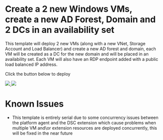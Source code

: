# Create a 2 new Windows VMs, create a new AD Forest, Domain and 2 DCs in an availability set

This template will deploy 2 new VMs (along with a new VNet, Storage Account and Load Balancer) and create a new  AD forest and domain, each VM will be created as a DC for the new domain and will be placed in an availability set. Each VM will also have an RDP endpoint added with a public load balanced IP address.

Click the button below to deploy

<a href="https://portal.azure.com/#create/Microsoft.Template/uri/https%3A%2F%2Fraw.githubusercontent.com%2Fgourlaa%2Fazure-quickstart-templates%2Fmaster%2Factive-directory-new-domain-ha-2-dc%2Fazuredeploy.json" target="_blank">
    <img src="http://azuredeploy.net/deploybutton.png"/>
</a>
<a href="http://armviz.io/#/?load=https://raw.githubusercontent.com/gourlaa/azure-quickstart-templates/master/active-directory-new-domain-ha-2-dc/azuredeploy.json" target="_blank">
    <img src="http://armviz.io/visualizebutton.png"/>
</a>

# Known Issues

+	This template is entirely serial due to some concurrency issues between the platform agent and the DSC extension which cause problems when multiple VM and\or extension resources are deployed concurrently, this will be fixed in the near future
